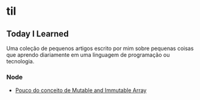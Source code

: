 # til
## Today I Learned

Uma coleção de pequenos artigos escrito por mim sobre pequenas coisas que aprendo diariamente em uma linguagem de programação ou tecnologia.

### Node

- [Pouco do conceito de Mutable and Immutable Array](node/mutable-and-immutable.md)
